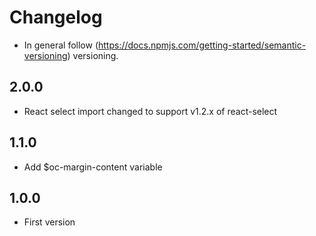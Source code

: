 # Changelog

* In general follow (https://docs.npmjs.com/getting-started/semantic-versioning) versioning.

## <next>

## 2.0.0
* React select import changed to support v1.2.x of react-select

## 1.1.0
* Add $oc-margin-content variable

## 1.0.0
* First version
